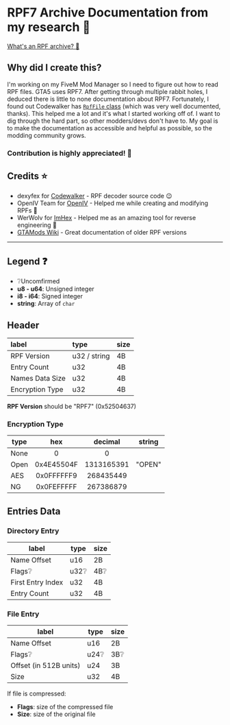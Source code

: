 # RPF7 Archive Documentation from my research 🔬
[What's an RPF archive? 🤔](https://gtamods.com/wiki/RPF_archive)

## Why did I create this?
I'm working on my FiveM Mod Manager so I need to figure out how to read RPF files. GTA5 uses RPF7. After getting through multiple rabbit holes, I deduced there is little to none documentation about RPF7. Fortunately, I found out Codewalker has [`RpfFile` class](https://github.com/dexyfex/CodeWalker/blob/f9a3559263f6b87a9ae53b2035e62294ac576f46/CodeWalker.Core/GameFiles/RpfFile.cs#L134) (which was very well documented, thanks). This helped me a lot and it's what I started working off of. I want to dig through the hard part, so other modders/devs don't have to. My goal is to make the documentation as accessible and helpful as possible, so the modding community grows.

### Contribution is highly appreciated! 🙌

## Credits ⭐

- dexyfex for [Codewalker](https://github.com/dexyfex/CodeWalker) - RPF decoder source code 😉
- OpenIV Team for [OpenIV](https://openiv.com/) - Helped me while creating and modifying RPFs 🔧
- WerWolv for [ImHex](https://github.com/WerWolv/ImHex) - Helped me as an amazing tool for reverse engineering 🔎
- [GTAMods Wiki](https://gtamods.com/wiki/RPF_archive) - Great documentation of older RPF versions
---
## Legend ❓

- ❔Uncomfirmed
-  **u8 - u64**: Unsigned integer
-  **i8 - i64**: Signed integer
-  **string**: Array of `char`

## Header

| label           | type         | size |
| :-------------- | :----------- | :--- |
| RPF Version     | u32 / string | 4B   |
| Entry Count     | u32          | 4B   |
| Names Data Size | u32          | 4B   |
| Encryption Type | u32          | 4B   |

**RPF Version** should be "RPF7" (0x52504637)

### Encryption Type

| type |    hex     |  decimal   | string |
| ---- | :--------: | :--------: | :----: |
| None |     0      |     0      |        |
| Open | 0x4E45504F | 1313165391 | "OPEN" |
| AES  | 0x0FFFFFF9 | 268435449  |        |
| NG   | 0x0FEFFFFF | 267386879  |        |

## Entries Data

### Directory Entry

| label             | type | size |
| ----------------- | ---- | ---- |
| Name Offset       | u16  | 2B   |
| Flags❔            | u32❔ | 4B❔  |
| First Entry Index | u32  | 4B   |
| Entry Count       | u32  | 4B   |

### File Entry

| label                  | type | size |
| ---------------------- | ---- | ---- |
| Name Offset            | u16  | 2B   |
| Flags❔                 | u24❔ | 3B❔  |
| Offset (in 512B units) | u24  | 3B   |
| Size                   | u32  | 4B   |

If file is compressed:
- **Flags**: size of the compressed file
- **Size**: size of the original file
